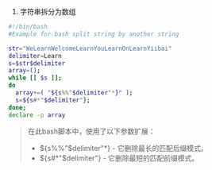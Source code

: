1. 字符串拆分为数组
```bash
#!/bin/bash  
#Example for bash split string by another string  

str="WeLearnWelcomeLearnYouLearnOnLearnYiibai"  
delimiter=Learn  
s=$str$delimiter  
array=();  
while [[ $s ]];  
do  
  array+=( "${s%%"$delimiter"*}" );  
  s=${s#*"$delimiter"};  
done;  
declare -p array
```
> 在此bash脚本中，使用了以下参数扩展：
> - ${s%%"$delimiter"*} - 它删除最长的匹配后缀模式。
> - ${s#*"$delimiter"} - 它删除最短的匹配前缀模式。


